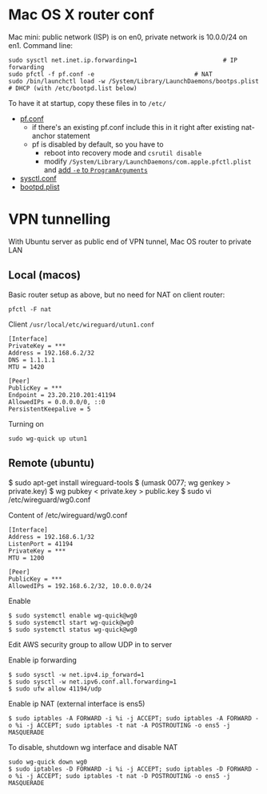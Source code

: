 # Mac OS X router conf

Mac mini: public network (ISP) is on en0, private network is 10.0.0/24 on en1.
Command line:

```
sudo sysctl net.inet.ip.forwarding=1						# IP forwarding
sudo pfctl -f pf.conf -e							# NAT
sudo /bin/launchctl load -w /System/Library/LaunchDaemons/bootps.plist	        # DHCP (with /etc/bootpd.list below)
```

To have it at startup, copy these files in to `/etc/`

- [pf.conf](pf.conf) 
  - if there's an existing pf.conf include this in it right after existing nat-anchor statement
  - pf is disabled by default, so you have to
    - reboot into recovery mode and `csrutil disable`
    - modify `/System/Library/LaunchDaemons/com.apple.pfctl.plist` and [add `-e` to `ProgramArguments`](https://apple.stackexchange.com/questions/308182/how-to-launch-pf-at-startup) 
- [sysctl.conf](sysctl.conf)
- [bootpd.plist](bootpd.plist)


# VPN tunnelling

With Ubuntu server as public end of VPN tunnel, Mac OS router to private LAN

## Local (macos)

Basic router setup as above, but no need for NAT on client router:

```
pfctl -F nat
```

Client  `/usr/local/etc/wireguard/utun1.conf`

```
[Interface]
PrivateKey = ***
Address = 192.168.6.2/32
DNS = 1.1.1.1
MTU = 1420
 
[Peer]
PublicKey = ***
Endpoint = 23.20.210.201:41194
AllowedIPs = 0.0.0.0/0, ::0
PersistentKeepalive = 5
```

Turning on
```
sudo wg-quick up utun1
```

## Remote (ubuntu)

$ sudo apt-get install wireguard-tools
$ (umask 0077; wg genkey > private.key)
$ wg pubkey < private.key > public.key
$ sudo vi /etc/wireguard/wg0.conf

Content of /etc/wireguard/wg0.conf
```
[Interface]
Address = 192.168.6.1/32
ListenPort = 41194
PrivateKey = ***
MTU = 1200

[Peer]
PublicKey = ***
AllowedIPs = 192.168.6.2/32, 10.0.0.0/24
```

Enable 
```
$ sudo systemctl enable wg-quick@wg0
$ sudo systemctl start wg-quick@wg0
$ sudo systemctl status wg-quick@wg0
```

Edit AWS security group to allow UDP in to server

Enable ip forwarding
```
$ sudo sysctl -w net.ipv4.ip_forward=1
$ sudo sysctl -w net.ipv6.conf.all.forwarding=1
$ sudo ufw allow 41194/udp
```
Enable ip NAT (external interface is ens5)
```
$ sudo iptables -A FORWARD -i %i -j ACCEPT; sudo iptables -A FORWARD -o %i -j ACCEPT; sudo iptables -t nat -A POSTROUTING -o ens5 -j MASQUERADE
```

To disable, shutdown wg interface and disable  NAT
```
sudo wg-quick down wg0
$ sudo iptables -D FORWARD -i %i -j ACCEPT; sudo iptables -D FORWARD -o %i -j ACCEPT; sudo iptables -t nat -D POSTROUTING -o ens5 -j MASQUERADE
```
